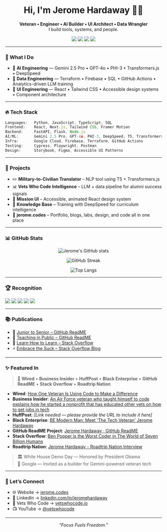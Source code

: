 <h1 align="center">Hi, I'm Jerome Hardaway 👋🏾</h1>

<p align="center">
  <b>Veteran • Engineer • AI Builder • UI Architect • Data Wrangler</b><br>
  I build tools, systems, and people.
</p>

<p align="center">
  <a href="https://jerome.codes" target="_blank"><img src="https://img.shields.io/badge/Portfolio-jerome.codes-informational?style=for-the-badge&logo=vercel&logoColor=white"/></a>
  <a href="https://www.linkedin.com/in/jeromehardaway" target="_blank"><img src="https://img.shields.io/badge/LinkedIn-%230077B5.svg?style=for-the-badge&logo=linkedin&logoColor=white"/></a>
  <a href="https://twitter.com/VetsWhoCode" target="_blank"><img src="https://img.shields.io/badge/Twitter-%231DA1F2.svg?style=for-the-badge&logo=twitter&logoColor=white"/></a>
  <a href="https://www.youtube.com/@vetswhocode" target="_blank"><img src="https://img.shields.io/badge/Youtube-%23FF0000.svg?style=for-the-badge&logo=youtube&logoColor=white"/></a>
</p>

---

### 🧠 What I Do

- 🧬 **AI Engineering** — Gemini 2.5 Pro • GPT-4o • PHI-3 • Transformers.js • DeepSpeed
- 🔁 **Data Engineering** — Terraform • Firebase • SQL • GitHub Actions • Analytics-driven LLM training
- 🎨 **UI Engineering** — React • Tailwind CSS • Accessible design systems • Component architecture

---

### 🔥 Tech Stack

```ts
Languages:   Python, JavaScript, TypeScript, SQL
Frontend:    React, Next.js, Tailwind CSS, Framer Motion
Backend:     FastAPI, Flask, Node.js
AI/ML:       Gemini 2.5 Pro, GPT-4o, PHI-3, DeepSpeed, T5, Transformers.js
Infra:       Google Cloud, Firebase, Terraform, GitHub Actions
Testing:     Cypress, Playwright, Postman
Design:      Storybook, Figma, Accessible UI Patterns
```

---

### 🚀 Projects

- ✏️ **Military-to-Civilian Translator** – NLP tool using T5 + Transformers.js
- 📊 **Vets Who Code Intelligence** – LLM + data pipeline for alumni success signals
- 🎨 **Mission UI** – Accessible, animated React design system
- 🧠 **Knowledge Base** – Training with DeepSpeed for curriculum intelligence
- 🧰 **jerome.codes** – Portfolio, blogs, labs, design, and code all in one place

---

### 📊 GitHub Stats

<p align="center">
  <img src="https://github-readme-stats.vercel.app/api?username=JeromeHardaway&show_icons=true&theme=radical" alt="Jerome's GitHub stats" />
</p>
<p align="center">
  <img src="https://github-readme-streak-stats.herokuapp.com?user=JeromeHardaway&theme=radical" alt="GitHub Streak" />
</p>
<p align="center">
  <img src="https://github-readme-stats.vercel.app/api/top-langs/?username=JeromeHardaway&layout=compact&theme=radical" alt="Top Langs" />
</p>

---

### 🏆 Recognition

<p align="left">
  <img src="https://img.shields.io/badge/White%20House%20Demo%20Day-Honoree-blue?style=flat-square" />
  <img src="https://img.shields.io/badge/Google-Builder%20Invite-brightgreen?style=flat-square" />
  <img src="https://img.shields.io/badge/Microsoft-Global%20Hackathon%20Winner-blueviolet?style=flat-square" />
  <img src="https://img.shields.io/badge/GitHub-Star-black?style=flat-square&logo=github" />
  <img src="https://img.shields.io/badge/ForbesBLK-Member-black?style=flat-square" />
</p>

---

### 📚 Publications

- 📘 [Junior to Senior – GitHub ReadME](https://github.com/readme/guides/engineering-career-success)
- 🧠 [Teaching in Public – GitHub ReadME](https://github.com/readme/guides/teaching-with-github)
- 🧭 [Learn How to Learn – Stack Overflow](https://stackoverflow.blog/2020/01/11/hello-world-want-to-be-a-developer-learn-how-to-learn/)
- ⚡ [Embrace the Suck – Stack Overflow Blog](https://stackoverflow.blog/2020/02/10/hello-world-curing-imposter-syndrome-by-embracing-the-suck/)

---

### ✨ Featured In

> 📌 **Wired** • **Business Insider** • **HuffPost** • **Black Enterprise** • **GitHub ReadME** • **Stack Overflow** • **Roadtrip Nation**

- **Wired**: [How One Veteran Is Using Code to Make a Difference](https://apple.news/A2tWUoNIcRSaZydAOXTzOPg)  
- **Business Insider**: [An Air Force veteran who taught himself to code explains how he started a nonprofit that has educated other vets on how to get jobs in tech](https://africa.businessinsider.com/careers/an-air-force-veteran-who-taught-himself-to-code-explains-how-he-started-a-nonprofit/3gvee25)  
- **HuffPost**: *[Link needed — please provide the URL to include it here]*  
- **Black Enterprise**: [BE Modern Man: Meet 'The Tech Veteran' Jerome Hardaway](https://www.blackenterprise.com/tech-veteran-jerome-hardaway/)  
- **GitHub ReadME Project**: [Jerome Hardaway · GitHub ReadME](https://github.com/readme/stories/jerome-hardaway)  
- **Stack Overflow**: [Ben Popper is the Worst Coder in The World of Seven Billion Humans](https://stackoverflow.blog/author/jhardaway/)  
- **Roadtrip Nation**: [Jerome Hardaway - Roadtrip Nation Interview](https://roadtripnation.com/interviews/jerome-hardaway)
>
> 🏛️ White House Demo Day — Honored by President Obama  
> 🧠 Google — Invited as a builder for Gemini-powered veteran tech

---

### 💬 Let’s Connect

- 🌐 Website → [jerome.codes](https://jerome.codes)
- 💼 LinkedIn → [linkedin.com/in/jeromehardaway](https://linkedin.com/in/jeromehardaway)
- 🧠 Vets Who Code → [vetswhocode.io](https://vetswhocode.io)
- 📺 YouTube → [@vetswhocode](https://www.youtube.com/@vetswhocode)

---

<p align="center"><em>“Focus Fuels Freedom.”</em></p>

